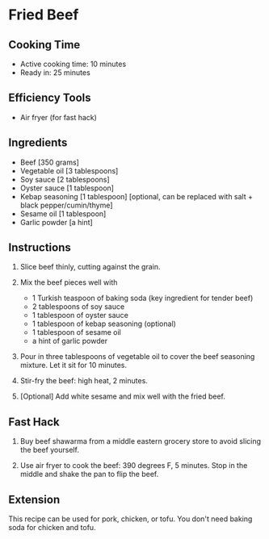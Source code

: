 # Fried Beef

## Cooking Time

- Active cooking time: 10 minutes
- Ready in: 25 minutes

## Efficiency Tools

- Air fryer (for fast hack)

## Ingredients

- Beef [350 grams]
- Vegetable oil [3 tablespoons]
- Soy sauce [2 tablespoons]
- Oyster sauce [1 tablespoon]
- Kebap seasoning [1 tablespoon] [optional, can be replaced with salt + black pepper/cumin/thyme]
- Sesame oil [1 tablespoon]
- Garlic powder [a hint]

## Instructions

1. Slice beef thinly, cutting against the grain.

2. Mix the beef pieces well with
    - 1 Turkish teaspoon of baking soda (key ingredient for tender beef)
    - 2 tablespoons of soy sauce
    - 1 tablespoon of oyster sauce
    - 1 tablespoon of kebap seasoning (optional)
    - 1 tablespoon of sesame oil
    - a hint of garlic powder

3. Pour in three tablespoons of vegetable oil to cover the beef seasoning mixture. Let it sit for 10 minutes.

4. Stir-fry the beef: high heat, 2 minutes.

5. [Optional] Add white sesame and mix well with the fried beef.

## Fast Hack

1. Buy beef shawarma from a middle eastern grocery store to avoid slicing the beef yourself.

2. Use air fryer to cook the beef: 390 degrees F, 5 minutes. Stop in the middle and shake the pan to flip the beef.

## Extension

This recipe can be used for pork, chicken, or tofu. You don't need baking soda for chicken and tofu.
